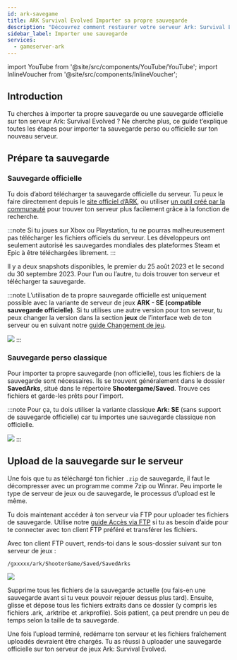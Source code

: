 ```yaml
---
id: ark-savegame
title: ARK Survival Evolved Importer sa propre sauvegarde
description: "Découvrez comment restaurer votre serveur Ark: Survival Evolved en utilisant des sauvegardes officielles ou personnelles pour une continuité de jeu sans accroc → En savoir plus maintenant"
sidebar_label: Importer une sauvegarde
services:
  - gameserver-ark
---
```


import YouTube from '@site/src/components/YouTube/YouTube';
import InlineVoucher from '@site/src/components/InlineVoucher';

## Introduction

Tu cherches à importer ta propre sauvegarde ou une sauvegarde officielle sur ton serveur Ark: Survival Evolved ? Ne cherche plus, ce guide t’explique toutes les étapes pour importer ta sauvegarde perso ou officielle sur ton nouveau serveur.

<YouTube videoId="lvIIVOhAUjo" imageSrc="https://screensaver01.zap-hosting.com/index.php/s/riyYaWCc4562mTS/preview" title="Comment obtenir un serveur ARK:SE avec des sauvegardes officielles" description="Tu préfères voir les choses en action pour mieux comprendre ? On a ce qu’il te faut ! Plonge dans notre vidéo qui te décompose tout. Que tu sois pressé ou que tu préfères apprendre de manière fun et efficace !"/>

<InlineVoucher />

## Prépare ta sauvegarde

### Sauvegarde officielle

Tu dois d’abord télécharger ta sauvegarde officielle du serveur. Tu peux le faire directement depuis le [site officiel d’ARK](https://survivetheark.com/index.php?/server-backups/), ou utiliser [un outil créé par la communauté](https://arkutils.netlify.app/tools/officialdownload) pour trouver ton serveur plus facilement grâce à la fonction de recherche.

:::note
Si tu joues sur Xbox ou Playstation, tu ne pourras malheureusement pas télécharger les fichiers officiels du serveur. Les développeurs ont seulement autorisé les sauvegardes mondiales des plateformes Steam et Epic à être téléchargées librement.
:::

Il y a deux snapshots disponibles, le premier du 25 août 2023 et le second du 30 septembre 2023. Pour l’un ou l’autre, tu dois trouver ton serveur et télécharger ta sauvegarde.

:::note
L’utilisation de ta propre sauvegarde officielle est uniquement possible avec la variante de serveur de jeux **ARK - SE (compatible sauvegarde officielle)**. Si tu utilises une autre version pour ton serveur, tu peux changer la version dans la section **jeux** de l’interface web de ton serveur ou en suivant notre [guide Changement de jeu](gameserver-gameswitch.md).

![](https://github.com/zaphosting/docs/assets/42719082/8f2ac8fa-2b23-4738-8d95-87c289e9d98a)
:::



### Sauvegarde perso classique

Pour importer ta propre sauvegarde (non officielle), tous les fichiers de la sauvegarde sont nécessaires. Ils se trouvent généralement dans le dossier **SavedArks**, situé dans le répertoire **Shootergame/Saved**. Trouve ces fichiers et garde-les prêts pour l’import.

:::note
Pour ça, tu dois utiliser la variante classique **Ark: SE** (sans support de sauvegarde officielle) car tu importes une sauvegarde classique non officielle.

![](https://github.com/zaphosting/docs/assets/42719082/43a6f039-778b-471f-82c8-91f1b8644a33)
:::



## Upload de la sauvegarde sur le serveur

Une fois que tu as téléchargé ton fichier `.zip` de sauvegarde, il faut le décompresser avec un programme comme 7zip ou Winrar. Peu importe le type de serveur de jeux ou de sauvegarde, le processus d’upload est le même.

Tu dois maintenant accéder à ton serveur via FTP pour uploader tes fichiers de sauvegarde. Utilise notre [guide Accès via FTP](gameserver-ftpaccess.md) si tu as besoin d’aide pour te connecter avec ton client FTP préféré et transférer les fichiers.

Avec ton client FTP ouvert, rends-toi dans le sous-dossier suivant sur ton serveur de jeux :
```
/gxxxxx/ark/ShooterGame/Saved/SavedArks
```

![](https://github.com/zaphosting/docs/assets/42719082/92ca6e48-346e-4f3c-80e2-972421d1f73f)

Supprime tous les fichiers de la sauvegarde actuelle (ou fais-en une sauvegarde avant si tu veux pouvoir rejouer dessus plus tard). Ensuite, glisse et dépose tous les fichiers extraits dans ce dossier (y compris les fichiers .ark, .arktribe et .arkprofile). Sois patient, ça peut prendre un peu de temps selon la taille de ta sauvegarde.

Une fois l’upload terminé, redémarre ton serveur et les fichiers fraîchement uploadés devraient être chargés. Tu as réussi à uploader une sauvegarde officielle sur ton serveur de jeux Ark: Survival Evolved.

<InlineVoucher />